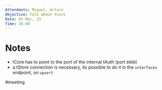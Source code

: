 ```yaml
---
Attendants: Miguel, Arturo
Objective: Talk about tCore
Date: 01 Mar, 23
Time: 16:40
---
```


# Notes 

- tCore has to point to the port of the internal tAuth (port `8080`)
- a tStore connection is necessary, its possible to do it in the `interfaces` endpoint, on `upsert`

#meeting